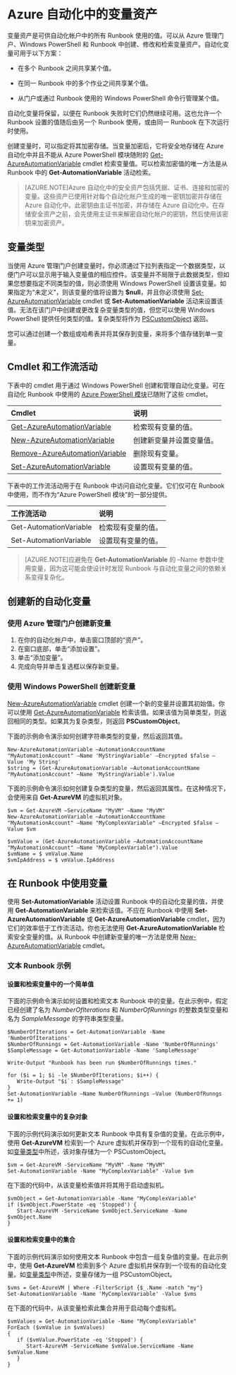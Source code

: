 <properties 
   pageTitle="Azure 自动化中的变量资产 | Windows Azure"
   description="变量资产是可供 Azure 自动化中的所有 Runbook 使用的值。本文介绍了变量的详细信息，以及如何在文本创作中使用变量。"
   services="automation"
   documentationCenter=""
   authors="bwren"
   manager="stevenka"
   editor="tysonn" />
<tags
	ms.service="automation"
	ms.date="10/23/2015"
	wacn.date=""/>

# Azure 自动化中的变量资产

变量资产是可供自动化帐户中的所有 Runbook 使用的值。可以从 Azure 管理门户、Windows PowerShell 和 Runbook 中创建、修改和检索变量资产。自动化变量可用于以下方案：

- 在多个 Runbook 之间共享某个值。

- 在同一 Runbook 中的多个作业之间共享某个值。

- 从门户或通过 Runbook 使用的 Windows PowerShell 命令行管理某个值。

自动化变量将保留，以便在 Runbook 失败时它们仍然继续可用。这也允许一个 Runbook 设置的值随后由另一个 Runbook 使用，或由同一 Runbook 在下次运行时使用。

创建变量时，可以指定将其加密存储。当变量加密后，它将安全地存储在 Azure 自动化中并且不能从 Azure PowerShell 模块随附的 [Get-AzureAutomationVariable](http://msdn.microsoft.com/zh-cn/library/dn913772.aspx) cmdlet 检索变量值。可以检索加密值的唯一方法是从 Runbook 中的 **Get-AutomationVariable** 活动检索。

>[AZURE.NOTE]Azure 自动化中的安全资产包括凭据、证书、连接和加密的变量。这些资产已使用针对每个自动化帐户生成的唯一密钥加密并存储在 Azure 自动化中。此密钥由主证书加密，并存储在 Azure 自动化中。在存储安全资产之前，会先使用主证书来解密自动化帐户的密钥，然后使用该密钥来加密资产。

## <a id="variable-types"></a> 变量类型

当使用 Azure 管理门户创建变量时，你必须通过下拉列表指定一个数据类型，以便门户可以显示用于输入变量值的相应控件。该变量并不局限于此数据类型，但如果您想要指定不同类型的值，则必须使用 Windows PowerShell 设置该变量。如果指定为“未定义”，则该变量的值将设置为 **$null**，并且你必须使用 [Set-AzureAutomationVariable](http://msdn.microsoft.com/zh-cn/library/dn913767.aspx) cmdlet 或 **Set-AutomationVariable** 活动来设置该值。无法在该门户中创建或更改复杂变量类型的值，但您可以使用 Windows PowerShell 提供任何类型的值。复杂类型将作为 [PSCustomObject](http://msdn.microsoft.com/zh-cn/library/system.management.automation.pscustomobject.aspx) 返回。

您可以通过创建一个数组或哈希表并将其保存到变量，来将多个值存储到单一变量。

## Cmdlet 和工作流活动

下表中的 cmdlet 用于通过 Windows PowerShell 创建和管理自动化变量。可在自动化 Runbook 中使用的 [Azure PowerShell 模块](/documentation/articles/powershell-install-configure)已随附了这些 cmdlet。

|Cmdlet|说明|
|:---|:---|
|[Get-AzureAutomationVariable](http://msdn.microsoft.com/zh-cn/library/dn913772.aspx)|检索现有变量的值。|
|[New-AzureAutomationVariable](http://msdn.microsoft.com/zh-cn/library/dn913771.aspx)|创建新变量并设置变量值。|
|[Remove-AzureAutomationVariable](http://msdn.microsoft.com/zh-cn/library/dn913775.aspx)|删除现有变量。|
|[Set-AzureAutomationVariable](http://msdn.microsoft.com/zh-cn/library/dn913767.aspx)|设置现有变量的值。|

下表中的工作流活动用于在 Runbook 中访问自动化变量。它们仅可在 Runbook 中使用，而不作为“Azure PowerShell 模块”的一部分提供。

|工作流活动|说明|
|:---|:---|
|Get-AutomationVariable|检索现有变量的值。|
|Set-AutomationVariable|设置现有变量的值。|

>[AZURE.NOTE]应避免在 **Get-AutomationVariable** 的 –Name 参数中使用变量，因为这可能会使设计时发现 Runbook 与自动化变量之间的依赖关系变得复杂化。

## 创建新的自动化变量

### 使用 Azure 管理门户创建新变量

1. 在你的自动化帐户中，单击窗口顶部的“资产”。
1. 在窗口底部，单击“添加设置”。
1. 单击“添加变量”。
1. 完成向导并单击复选框以保存新变量。



### 使用 Windows PowerShell 创建新变量

[New-AzureAutomationVariable](http://msdn.microsoft.com/zh-cn/library/dn913771.aspx) cmdlet 创建一个新的变量并设置其初始值。你可以使用 [Get-AzureAutomationVariable](http://msdn.microsoft.com/zh-cn/library/dn913772.aspx) 检索该值。如果该值为简单类型，则返回相同的类型。如果其为复杂类型，则返回 **PSCustomObject**。

下面的示例命令演示如何创建字符串类型的变量，然后返回其值。


	New-AzureAutomationVariable –AutomationAccountName "MyAutomationAccount" –Name 'MyStringVariable' –Encrypted $false –Value 'My String'
	$string = (Get-AzureAutomationVariable –AutomationAccountName "MyAutomationAccount" –Name 'MyStringVariable').Value

下面的示例命令演示如何创建复杂类型的变量，然后返回其属性。在这种情况下，会使用来自 **Get-AzureVM** 的虚拟机对象。

	$vm = Get-AzureVM –ServiceName "MyVM" –Name "MyVM"
	New-AzureAutomationVariable –AutomationAccountName "MyAutomationAccount" –Name "MyComplexVariable" –Encrypted $false –Value $vm
	
	$vmValue = (Get-AzureAutomationVariable –AutomationAccountName "MyAutomationAccount" –Name "MyComplexVariable").Value
	$vmName = $ vmValue.Name
	$vmIpAddress = $ vmValue.IpAddress



## 在 Runbook 中使用变量

使用 **Set-AutomationVariable** 活动设置 Runbook 中的自动化变量的值，并使用 **Get-AutomationVariable** 来检索该值。不应在 Runbook 中使用 **Set-AzureAutomationVariable** 或 **Get-AzureAutomationVariable** cmdlet，因为它们的效率低于工作流活动。你也无法使用 **Get-AzureAutomationVariable** 检索安全变量的值。从 Runbook 中创建新变量的唯一方法是使用 [New-AzureAutomationVariable](http://msdn.microsoft.com/zh-cn/library/dn913771.aspx) cmdlet。


### 文本 Runbook 示例

#### 设置和检索变量中的一个简单值

下面的示例命令演示如何设置和检索文本 Runbook 中的变量。在此示例中，假定已经创建了名为 *NumberOfIterations* 和 *NumberOfRunnings* 的整数类型变量和名为 *SampleMessage* 的字符串类型变量。

	$NumberOfIterations = Get-AutomationVariable -Name 'NumberOfIterations'
	$NumberOfRunnings = Get-AutomationVariable -Name 'NumberOfRunnings'
	$SampleMessage = Get-AutomationVariable -Name 'SampleMessage'
	
	Write-Output "Runbook has been run $NumberOfRunnings times."
	
	for ($i = 1; $i -le $NumberOfIterations; $i++) {
	   Write-Output "$i`: $SampleMessage"
	}
	Set-AutomationVariable –Name NumberOfRunnings –Value (NumberOfRunngs += 1)


#### 设置和检索变量中的复杂对象

下面的示例代码演示如何更新文本 Runbook 中具有复杂值的变量。在此示例中，使用 **Get-AzureVM** 检索到一个 Azure 虚拟机并保存到一个现有的自动化变量。如[变量类型](#variable-types)中所述，该对象存储为一个 PSCustomObject。

	$vm = Get-AzureVM -ServiceName "MyVM" -Name "MyVM"
	Set-AutomationVariable -Name "MyComplexVariable" -Value $vm


在下面的代码中，从该变量检索值并将其用于启动虚拟机。

	$vmObject = Get-AutomationVariable -Name "MyComplexVariable"
	if ($vmObject.PowerState -eq 'Stopped') {
	   Start-AzureVM -ServiceName $vmObject.ServiceName -Name $vmObject.Name
	}


#### 设置和检索变量中的集合

下面的示例代码演示如何使用文本 Runbook 中包含一组复杂值的变量。在此示例中，使用 **Get-AzureVM** 检索到多个 Azure 虚拟机并保存到一个现有的自动化变量。如[变量类型](#variable-types)中所述，变量存储为一组 PSCustomObject。

	$vms = Get-AzureVM | Where -FilterScript {$_.Name -match "my"}     
    Set-AutomationVariable -Name 'MyComplexVariable' -Value $vms

在下面的代码中，从该变量检索此集合并用于启动每个虚拟机。

	$vmValues = Get-AutomationVariable -Name "MyComplexVariable"
	ForEach ($vmValue in $vmValues)
	{
	   if ($vmValue.PowerState -eq 'Stopped') {
	      Start-AzureVM -ServiceName $vmValue.ServiceName -Name $vmValue.Name
	   }
	}

 

<!---HONumber=Mooncake_1207_2015-->